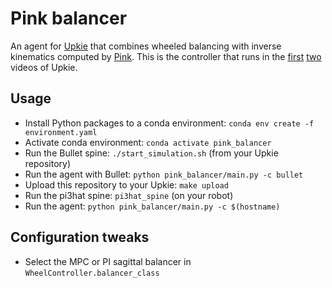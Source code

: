 # Pink balancer

An agent for [Upkie](https://github.com/upkie/upkie/) that combines wheeled balancing with inverse kinematics computed by [Pink](https://github.com/stephane-caron/pink). This is the controller that runs in the [first](https://www.youtube.com/shorts/8b36XcCgh7s) [two](https://www.youtube.com/watch?v=NO_TkHGS0wQ) videos of Upkie.

## Usage

- Install Python packages to a conda environment: `conda env create -f environment.yaml`
- Activate conda environment: `conda activate pink_balancer`
- Run the Bullet spine: `./start_simulation.sh` (from your Upkie repository)
- Run the agent with Bullet: `python pink_balancer/main.py -c bullet`
- Upload this repository to your Upkie: `make upload`
- Run the pi3hat spine: `pi3hat_spine` (on your robot)
- Run the agent: `python pink_balancer/main.py -c $(hostname)`

## Configuration tweaks

- Select the MPC or PI sagittal balancer in `WheelController.balancer_class`
